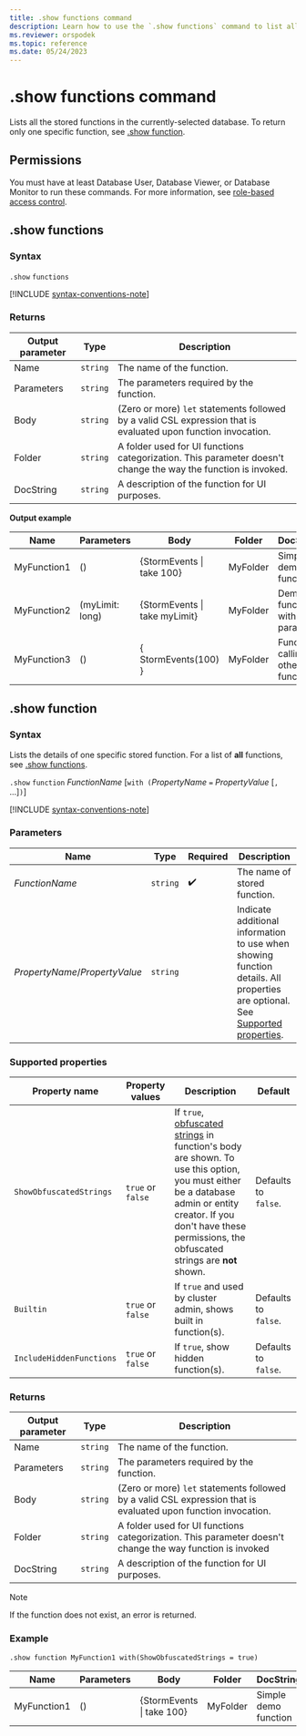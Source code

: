 ```yaml
---
title: .show functions command
description: Learn how to use the `.show functions` command to list all the stored functions in the specified database.
ms.reviewer: orspodek
ms.topic: reference
ms.date: 05/24/2023
---
```

# .show functions command

Lists all the stored functions in the currently-selected database.
To return only one specific function, see [.show function](#show-function).

## Permissions

You must have at least Database User, Database Viewer, or Database Monitor to run these commands. For more information, see [role-based access control](../access-control/role-based-access-control.md).

## .show functions

### Syntax

`.show` `functions`

[!INCLUDE [syntax-conventions-note](../includes/syntax-conventions-note.md)]

### Returns

|Output parameter |Type |Description|
|---|---|--- |
|Name  | `string` |The name of the function. |
|Parameters  | `string` |The parameters required by the function.|
|Body  | `string` |(Zero or more) `let` statements followed by a valid CSL expression that is evaluated upon function invocation.|
|Folder| `string` |A folder used for UI functions categorization. This parameter doesn't change the way the function is invoked. |
|DocString| `string` |A description of the function for UI purposes.|

**Output example** 

|Name |Parameters|Body|Folder|DocString|
|---|---|---|---|---|
|MyFunction1 |() | {StormEvents &#124; take 100}|MyFolder|Simple demo function|
|MyFunction2 |(myLimit: long)| {StormEvents &#124; take myLimit}|MyFolder|Demo function with parameter|
|MyFunction3 |() | { StormEvents(100) }|MyFolder|Function calling other function|

## .show function

### Syntax

Lists the details of one specific stored function. 
For a list of **all** functions, see [.show functions](#show-functions).

`.show` `function` *FunctionName* [`with (`*PropertyName* `=` *PropertyValue* [`,` ...]`)`]

[!INCLUDE [syntax-conventions-note](../includes/syntax-conventions-note.md)]

### Parameters

| Name | Type | Required | Description |
|--|--|--|--|
|*FunctionName* | `string` |  :heavy_check_mark: | The name of stored function.|
|*PropertyName*/*PropertyValue*| `string` | | Indicate additional information to use when showing function details. All properties are optional. See [Supported properties](#supported-properties).|

### Supported properties

| Property name | Property values | Description | Default |
|---|---|---|---|
|`ShowObfuscatedStrings` | `true` or `false`| If `true`, [obfuscated strings](../query/scalar-data-types/string.md#obfuscated-string-literals) in function's body are shown. To use this option, you must either be a database admin or entity creator. If you don't have these permissions, the obfuscated strings are **not** shown. | Defaults to `false`.|
|`Builtin` | `true` or `false` | If `true` and used by cluster admin, shows built in function(s). | Defaults to `false`.|
| `IncludeHiddenFunctions` | `true` or `false` | If `true`, show hidden function(s). | Defaults to `false`.|

### Returns

|Output parameter |Type |Description|
|---|---|--- |
|Name  | `string` |The name of the function. |
|Parameters  | `string` |The parameters required by the function.|
|Body  | `string` |(Zero or more) `let` statements followed by a valid CSL expression that is evaluated upon function invocation.|
|Folder| `string` |A folder used for UI functions categorization. This parameter doesn't change the way function is invoked|
|DocString| `string` |A description of the function for UI purposes.|

> [!NOTE]
> If the function does not exist, an error is returned.

### Example

```kusto
.show function MyFunction1 with(ShowObfuscatedStrings = true)
```

|Name |Parameters |Body|Folder|DocString
|---|---|---|---|---
|MyFunction1 |() | {StormEvents &#124; take 100}|MyFolder|Simple demo function
